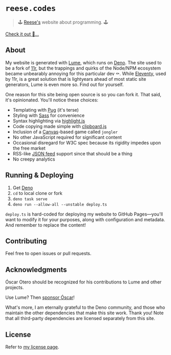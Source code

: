 # `reese.codes`

> 🕹️ [Reese's](https://github.com/reeseschultz) website about programming. 🕹️

[Check it out 👀...](https://reese.codes)

## About

My website is generated with [Lume](https://lume.land), which runs on
[Deno](https://deno.land). The site used to be a fork of
[11r](https://github.com/reeseschultz/11r), but the trappings and quirks of the
Node/NPM ecosystem became unbearably annoying for this particular dev ⚰️. While
[Eleventy](https://www.11ty.dev), used by 11r, is a great solution that is
lightyears ahead of most static site generators, Lume is even more so. Find out
for yourself.

One reason for this site being open source is so you can fork it. That said,
it's opinionated. You'll notice these choices:

- Templating with [Pug](https://pugjs.org) (it's terse)
- Styling with [Sass](https://sass-lang.com/) for convenience
- Syntax highlighting via [highlight.js](https://highlightjs.org)
- Code copying made simple with [clipboard.js](https://highlightjs.org)
- Inclusion of a
  [Canvas](https://developer.mozilla.org/en-US/docs/Web/API/Canvas_API)-based
  game called `jongler`
- No other JavaScript required for significant content
- Occasional disregard for W3C spec because its rigidity impedes upon the free
  market
- RSS-like [JSON feed](https://www.jsonfeed.org) support since that should be a
  thing
- No creepy analytics

## Running & Deploying

1. Get [Deno](https://deno.land)
2. `cd` to local clone or fork
3. `deno task serve`
4. `deno run --allow-all --unstable deploy.ts`

`deploy.ts` is hard-coded for deploying my website to GitHub Pages—you'll want
to modify it for your purposes, along with configuration and metadata. And
remember to replace the content!

## Contributing

Feel free to open issues or pull requests.

## Acknowledgments

Óscar Otero should be recognized for his contributions to Lume and other
projects.

Use Lume? Then [sponsor Óscar](https://github.com/sponsors/oscarotero)!

What's more, I am eternally grateful to the Deno community, and those who
maintain the other dependencies that make this site work. Thank you! Note that
all third-party dependencies are licensed separately from this site.

## License

Refer to [my license page](https://reese.codes/license).
